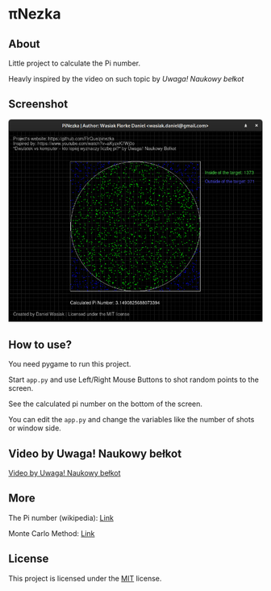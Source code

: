 # πNezka

## About

Little project to calculate the Pi number.

Heavly inspired by the video on such topic by *Uwaga! Naukowy bełkot*

## Screenshot
![Screenshot](img/pinezka.png)

## How to use?

You need pygame to run this project.

Start `app.py` and use Left/Right Mouse Buttons to shot random points to the screen.

See the calculated pi number on the bottom of the screen.

You can edit the `app.py` and change the variables like the number of shots or window side.

## Video by Uwaga! Naukowy bełkot

[Video by Uwaga! Naukowy bełkot](https://youtu.be/aKyzxK7Wj0o?t=785)

## More

The Pi number (wikipedia): [Link](https://en.wikipedia.org/wiki/Pi)

Monte Carlo Method: [Link](https://www.geeksforgeeks.org/estimating-value-pi-using-monte-carlo/)

## License

This project is licensed under the [MIT](https://mit-license.org/) license.


